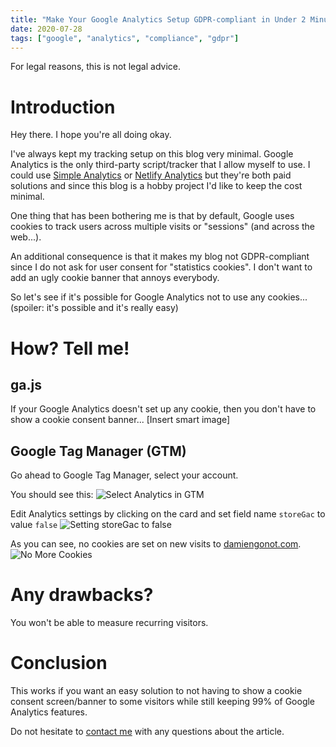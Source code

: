 ```yaml
---
title: "Make Your Google Analytics Setup GDPR-compliant in Under 2 Minutes"
date: 2020-07-28
tags: ["google", "analytics", "compliance", "gdpr"]
---
```


For legal reasons, this is not legal advice.
# Introduction
Hey there. I hope you're all doing okay.

I've always kept my tracking setup on this blog very minimal. Google Analytics is the only third-party script/tracker that I allow myself to use. I could use [Simple Analytics](https://simpleanalytics.com/) or [Netlify Analytics](https://www.netlify.com/products/analytics/) but they're both paid solutions and since this blog is a hobby project I'd like to keep the cost minimal.

One thing that has been bothering me is that by default, Google uses cookies to track users across multiple visits or "sessions" (and across the web...).

An additional consequence is that it makes my blog not GDPR-compliant since I do not ask for user consent for "statistics cookies". I don't want to add an ugly cookie banner that annoys everybody.

So let's see if it's possible for Google Analytics not to use any cookies... (spoiler: it's possible and it's really easy)

# How? Tell me!
## ga.js
If your Google Analytics doesn't set up any cookie, then you don't have to show a cookie consent banner...
[Insert smart image]

## Google Tag Manager (GTM)
Go ahead to Google Tag Manager, select your account.

You should see this:
![Select Analytics in GTM](gtm_analytics.png)

Edit Analytics settings by clicking on the card and set field name `storeGac` to value `false`
![Setting storeGac to false](gtm_storeGac.png)

As you can see, no cookies are set on new visits to [damiengonot.com](https://www.damiengonot.com).
![No More Cookies](no_more_cookies.png)

# Any drawbacks?
You won't be able to measure recurring visitors.

# Conclusion
This works if you want an easy solution to not having to show a cookie consent screen/banner to some visitors while still keeping 99% of Google Analytics features.

Do not hesitate to [contact me](/about) with any questions about the article.
